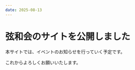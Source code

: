 ```yaml
---
date: 2025-08-13
---
```


# 弦和会のサイトを公開しました

<!-- more -->

本サイトでは、イベントのお知らせを行っていく予定です。

これからよろしくお願いいたします。

